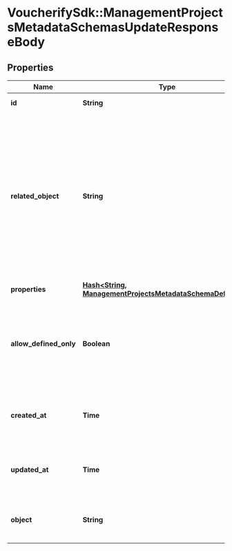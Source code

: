 # VoucherifySdk::ManagementProjectsMetadataSchemasUpdateResponseBody

## Properties

| Name | Type | Description | Notes |
| ---- | ---- | ----------- | ----- |
| **id** | **String** | Unique identifier of the metadata schema. | [optional] |
| **related_object** | **String** | The resource type. You can define custom metadata schemas, which have a custom &#x60;\&quot;related_object\&quot;&#x60; resource type. The standard metadata schemas are: &#x60;\&quot;campaign\&quot;&#x60;, &#x60;\&quot;customer\&quot;&#x60;, &#x60;\&quot;earning_rule\&quot;&#x60;, &#x60;\&quot;loyalty_tier\&quot;&#x60;, &#x60;\&quot;order\&quot;&#x60;, &#x60;\&quot;order_item\&quot;&#x60;, &#x60;\&quot;product\&quot;&#x60;, &#x60;\&quot;promotion_tier\&quot;&#x60;, &#x60;\&quot;publication\&quot;&#x60;, &#x60;\&quot;redemption\&quot;&#x60;, &#x60;\&quot;reward\&quot;&#x60;, &#x60;\&quot;voucher\&quot;&#x60;. | [optional] |
| **properties** | [**Hash&lt;String, ManagementProjectsMetadataSchemaDefinition&gt;**](ManagementProjectsMetadataSchemaDefinition.md) | Contains metadata definitions. | [optional] |
| **allow_defined_only** | **Boolean** | Restricts the creation of metadata fields when set to &#x60;true&#x60;. It indicates whether or not you can create new metadata definitions, e.g. in the campaign or publication manager. If set to &#x60;true&#x60;, then only the defined fields are available for assigning values. | [optional] |
| **created_at** | **Time** | Timestamp representing the date and time when the metadata schema was created. The value for this parameter is shown in the ISO 8601 format. | [optional] |
| **updated_at** | **Time** | Timestamp representing the date and time when the metadata schema was updated. The value for this parameter is shown in the ISO 8601 format. | [optional] |
| **object** | **String** | The type of the object represented by the JSON. This object stores information about the metadata schema. | [optional][default to &#39;metadata_schema&#39;] |

